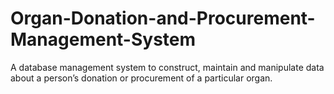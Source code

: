 # Organ-Donation-and-Procurement-Management-System
A database management system to construct, maintain and manipulate data about a person’s donation or procurement of a particular organ.
